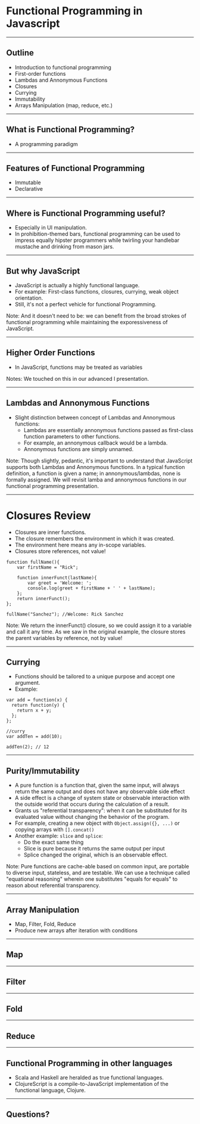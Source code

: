 # Functional Programming in Javascript

---

## Outline
- Introduction to functional programming
- First-order functions
- Lambdas and Annonymous Functions
- Closures
- Currying
- Immutability
- Arrays Manipulation (map, reduce, etc.)

---

## What is Functional Programming?
- A programming paradigm

----

## Features of Functional Programming
- Immutable
- Declarative

----

## Where is Functional Programming useful?
- Especially in UI manipulation.
- In prohibition-themed bars, functional programming can be used to impress equally hipster programmers while twirling your handlebar mustache and drinking from mason jars.

----

## But why JavaScript
- JavaScript is actually a highly functional language.
- For example: First-class functions, closures, currying, weak object orientation.
- Still, it's not a perfect vehicle for functional Programming.

Note: And it doesn't need to be: we can benefit from the broad strokes of functional programming while maintaining the exporessiveness of JavaScript.

---

## Higher Order Functions
- In JavaScript, functions may be treated as variables

Notes: We touched on this in our advanced I presentation.

----

## Lambdas and Annonymous Functions
- Slight distinction between concept of Lambdas and Annonymous functions:
    - Lambdas are essentially annonymous functions passed as first-class function parameters to other functions.
    - For example, an annonymous callback would be a lambda.
    - Annonymous functions are simply unnamed.

Note: Though slightly, pedantic, it's important to understand that JavaScript supports both Lambdas and Annonymous functions. In a typical function definition, a function is given a name; in annonymous/lambdas, none is formally assigned. We will revisit lamba and annonymous functions in our functional programming presentation.


----

# Closures Review
- Closures are inner functions.
- The closure remembers the environment in which it was created.
- The environment here means any in-scope variables.
- Closures store references, not value!

```
function fullName(){
    var firstName = "Rick";

    function innerFunct(lastName){
        var greet = 'Welcome: ';
        console.log(greet + firstName + ' ' + lastName);
    };
    return innerFunct();
};

fullName("Sanchez"); //Welcome: Rick Sanchez
```

Note: We return the innerFunct() closure, so we could assign it to a variable and call it any time. As we saw in the original example, the closure stores the parent variables by reference, not by value!

----

## Currying
- Functions should be tailored to a unique purpose and accept one argument.
- Example:

```
var add = function(x) {
  return function(y) {
    return x + y;
  };
};

//curry
var addTen = add(10);

addTen(2); // 12
```

---

## Purity/Immutability
- A pure function is a function that, given the same input, will always return the same output and does not have any observable side effect
- A side effect is a change of system state or observable interaction with the outside world that occurs during the calculation of a result.
- Grants us "referential transparency": when it can be substituted for its evaluated value without changing the behavior of the program.
- For example, creating a new object with `Object.assign({}, ...)` or copying arrays with `[].concat()`
- Another example: `slice` and `splice`:
    - Do the exact same thing
    - Slice is pure because it returns the same output per input
    - Splice changed the original, which is an observable effect.

Note: Pure functions are cache-able based on common input, are portable to diverse input, stateless, and are testable. We can use a technique called "equational reasoning" wherein one substitutes "equals for equals" to reason about referential transparency.

---

## Array Manipulation
- Map, Filter, Fold, Reduce
- Produce new arrays after iteration with conditions

----

## Map

----

## Filter

----

## Fold

----

## Reduce

---

## Functional Programming in other languages
- Scala and Haskell are heralded as true functional languages.
- ClojureScript is a compile-to-JavaScript implementation of the functional language, Clojure.

----

## Questions?

